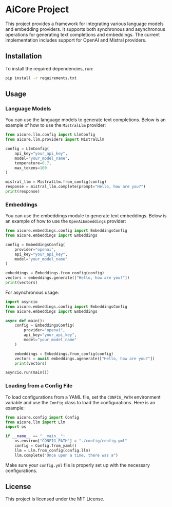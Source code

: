 # AiCore Project

This project provides a framework for integrating various language models and embedding providers. It supports both synchronous and asynchronous operations for generating text completions and embeddings. The current implementation includes support for OpenAI and Mistral providers.

## Installation

To install the required dependencies, run:
```bash
pip install -r requirements.txt
```

## Usage

### Language Models

You can use the language models to generate text completions. Below is an example of how to use the `MistralLlm` provider:

```python
from aicore.llm.config import LlmConfig
from aicore.llm.providers import MistralLlm

config = LlmConfig(
    api_key="your_api_key",
    model="your_model_name",
    temperature=0.7,
    max_tokens=100
)

mistral_llm = MistralLlm.from_config(config)
response = mistral_llm.complete(prompt="Hello, how are you?")
print(response)
```

### Embeddings

You can use the embeddings module to generate text embeddings. Below is an example of how to use the `OpenAiEmbeddings` provider:

```python
from aicore.embeddings.config import EmbeddingsConfig
from aicore.embeddings import Embeddings

config = EmbeddingsConfig(
    provider="openai",
    api_key="your_api_key",
    model="your_model_name"
)

embeddings = Embeddings.from_config(config)
vectors = embeddings.generate(["Hello, how are you?"])
print(vectors)
```

For asynchronous usage:

```python
import asyncio
from aicore.embeddings.config import EmbeddingsConfig
from aicore.embeddings import Embeddings

async def main():
    config = EmbeddingsConfig(
        provider="openai",
        api_key="your_api_key",
        model="your_model_name"
    )

    embeddings = Embeddings.from_config(config)
    vectors = await embeddings.agenerate(["Hello, how are you?"])
    print(vectors)

asyncio.run(main())
```

### Loading from a Config File

To load configurations from a YAML file, set the `CONFIG_PATH` environment variable and use the `Config` class to load the configurations. Here is an example:

```python
from aicore.config import Config
from aicore.llm import Llm
import os

if __name__ == "__main__":
    os.environ["CONFIG_PATH"] = "./config/config.yml"
    config = Config.from_yaml()
    llm = Llm.from_config(config.llm)
    llm.complete("Once upon a time, there was a")
```

Make sure your `config.yml` file is properly set up with the necessary configurations.

## License

This project is licensed under the MIT License.